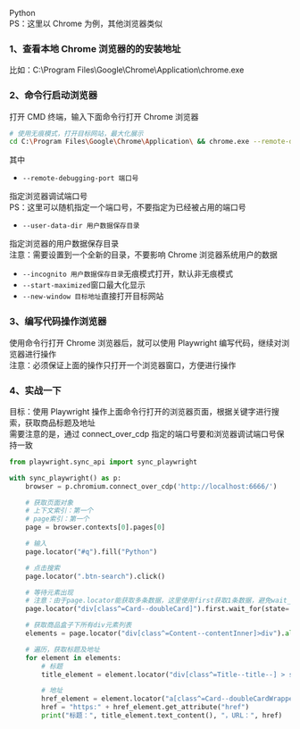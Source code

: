 Python<br />PS：这里以 Chrome 为例，其他浏览器类似
<a name="gL3Cj"></a>
### 1、查看本地 Chrome 浏览器的的安装地址
比如：C:\Program Files\Google\Chrome\Application\chrome.exe
<a name="IbC7U"></a>
### 2、命令行启动浏览器
打开 CMD 终端，输入下面命令行打开 Chrome 浏览器
```bash
# 使用无痕模式，打开目标网站，最大化展示
cd C:\Program Files\Google\Chrome\Application\ && chrome.exe --remote-debugging-port=6666 --user-data-dir="C:\work\chrome"  --start-maximized  --incognito --new-window https://www.taobao.com
```
其中

- `--remote-debugging-port 端口号`

指定浏览器调试端口号<br />PS：这里可以随机指定一个端口号，不要指定为已经被占用的端口号

- `--user-data-dir 用户数据保存目录`

指定浏览器的用户数据保存目录<br />注意：需要设置到一个全新的目录，不要影响 Chrome 浏览器系统用户的数据

- `--incognito 用户数据保存目录`无痕模式打开，默认非无痕模式
- `--start-maximized`窗口最大化显示
- `--new-window 目标地址`直接打开目标网站
<a name="noaOA"></a>
### 3、编写代码操作浏览器
使用命令行打开 Chrome 浏览器后，就可以使用 Playwright 编写代码，继续对浏览器进行操作<br />注意：必须保证上面的操作只打开一个浏览器窗口，方便进行操作
<a name="qW9r7"></a>
### 4、实战一下
目标：使用 Playwright 操作上面命令行打开的浏览器页面，根据关键字进行搜索，获取商品标题及地址<br />需要注意的是，通过 connect_over_cdp 指定的端口号要和浏览器调试端口号保持一致
```python
from playwright.sync_api import sync_playwright

with sync_playwright() as p:
    browser = p.chromium.connect_over_cdp('http://localhost:6666/')

    # 获取页面对象
    # 上下文索引：第一个
    # page索引：第一个
    page = browser.contexts[0].pages[0]

    # 输入
    page.locator("#q").fill("Python")

    # 点击搜索
    page.locator(".btn-search").click()

    # 等待元素出现
    # 注意：由于page.locator能获取多条数据，这里使用first获取1条数据，避免wait_for()方法报错
    page.locator("div[class^=Card--doubleCard]").first.wait_for(state='visible')

    # 获取商品盒子下所有div元素列表
    elements = page.locator("div[class^=Content--contentInner]>div").all()

    # 遍历，获取标题及地址
    for element in elements:
        # 标题
        title_element = element.locator("div[class^=Title--title--] > span").first

        # 地址
        href_element = element.locator("a[class^=Card--doubleCardWrapper--]")
        href = "https:" + href_element.get_attribute("href")
        print("标题：", title_element.text_content(), "，URL：", href)
```
